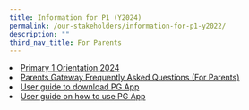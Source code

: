 ```yaml
---
title: Information for P1 (Y2024)
permalink: /our-stakeholders/information-for-p1-y2022/
description: ""
third_nav_title: For Parents
---
```

<li><a href="/files/p1%20(y2024)%20orientation%20slides_website_compressed%20(1).pdf">Primary 1 Orientation 2024</a></li>
<li><a href="/files/2023%20Info%20for%20P1/Parents%20Gateway%20_Frequently%20Asked%20Questions%20(For%20Parents).pdf">Parents Gateway Frequently Asked Questions (For Parents)</a></li>
<li><a href="/files/2023%20Info%20for%20P1/User%20guide%20to%20download%20PG%20App.pdf">User guide to download PG App</a></li>
<li><a href="/files/2023%20Info%20for%20P1/User%20guide%20on%20how%20to%20use%20PG%20App.pdf">User guide on how to use PG App</a></li>